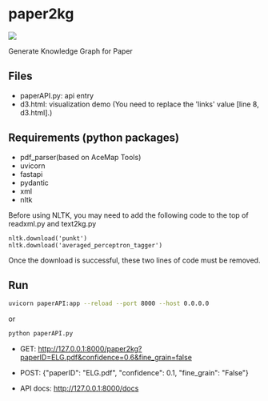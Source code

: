 # paper2kg

![](https://img.shields.io/badge/Status-Developing-brightgreen.svg)

Generate Knowledge Graph for Paper

## Files

- paperAPI.py: api entry
- d3.html: visualization demo (You need to replace the 'links' value [line 8, d3.html].)
 
## Requirements (python packages)

- pdf_parser(based on AceMap Tools)
- uvicorn
- fastapi
- pydantic
- xml
- nltk

Before using NLTK, you may need to add the following code to the top of readxml.py and text2kg.py

```
nltk.download('punkt')
nltk.download('averaged_perceptron_tagger')
```

Once the download is successful, these two lines of code must be removed.

## Run

```bash
uvicorn paperAPI:app --reload --port 8000 --host 0.0.0.0
```
or
```bash
python paperAPI.py
```

- GET: http://127.0.0.1:8000/paper2kg?paperID=ELG.pdf&confidence=0.6&fine_grain=false

- POST: {"paperID": "ELG.pdf", "confidence": 0.1, "fine_grain": "False"}

- API docs: http://127.0.0.1:8000/docs
